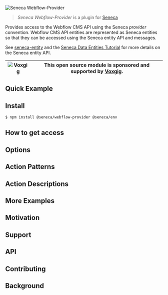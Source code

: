![Seneca Webflow-Provider](http://senecajs.org/files/assets/seneca-logo.png)

> _Seneca Webflow-Provider_ is a plugin for [Seneca](http://senecajs.org)

Provides access to the Webflow CMS API using the Seneca _provider_
convention. Webflow CMS API entities are represented as Seneca entities so
that they can be accessed using the Seneca entity API and messages.

See [seneca-entity](senecajs/seneca-entity) and the [Seneca Data
Entities
Tutorial](https://senecajs.org/docs/tutorials/understanding-data-entities.html) for more details on the Seneca entity API.

<!-- [![npm version](https://img.shields.io/npm/v/@seneca/tangocard-provider.svg)](https://npmjs.com/package/@seneca/tangocard-provider)
[![build](https://github.com/senecajs/seneca-tangocard-provider/actions/workflows/build.yml/badge.svg)](https://github.com/senecajs/seneca-tangocard-provider/actions/workflows/build.yml)
[![Coverage Status](https://coveralls.io/repos/github/senecajs/seneca-tangocard-provider/badge.svg?branch=main)](https://coveralls.io/github/senecajs/seneca-tangocard-provider?branch=main)
[![Known Vulnerabilities](https://snyk.io/test/github/senecajs/seneca-tangocard-provider/badge.svg)](https://snyk.io/test/github/senecajs/seneca-tangocard-provider)
[![DeepScan grade](https://deepscan.io/api/teams/5016/projects/19462/branches/505954/badge/grade.svg)](https://deepscan.io/dashboard#view=project&tid=5016&pid=19462&bid=505954)
[![Maintainability](https://api.codeclimate.com/v1/badges/f76e83896b731bb5d609/maintainability)](https://codeclimate.com/github/senecajs/seneca-tangocard-provider/maintainability) -->

| ![Voxgig](https://www.voxgig.com/res/img/vgt01r.png) | This open source module is sponsored and supported by [Voxgig](https://www.voxgig.com). |
| ---------------------------------------------------- | --------------------------------------------------------------------------------------- |

## Quick Example

<!-- ```js
// Setup - get the key value (<SECRET>) separately from a vault or
// environment variable.
Seneca()
  // Get API keys using the seneca-env plugin
  .use('env', {
    var: {
      $TANGOCARD_APIKEY: String,
      $TANGOCARD_USERTOKEN: String,
    },
  })
  .use('provider', {
    provider: {
      tangocard: {
        keys: {
          apikey: { value: '$TANGOCARD_APIKEY' },
          usertoken: { value: '$TANGOCARD_USERTOKEN' },
        },
      },
    },
  })
  .use('tangocard-provider')

let board = await seneca
  .entity('provider/tangocard/board')
  .load$('<tangocard-board-id>')

Console.log('BOARD', board)

board.desc = 'New description'
board = await board.save$()

Console.log('UPDATED BOARD', board)
``` -->

## Install

```sh
$ npm install @seneca/webflow-provider @seneca/env
```

## How to get access

## Options

## Action Patterns

## Action Descriptions

## More Examples

## Motivation

## Support

## API

## Contributing

## Background
